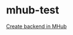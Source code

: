 # mhub-test

[Create backend in MHub](https://manolo.aka.corp.amazon.com:8443/mobilehub/home#/?config=https://github.com/manueliglesias/mhub-test/blob/master/backend/mobile-hub-project.yml)
